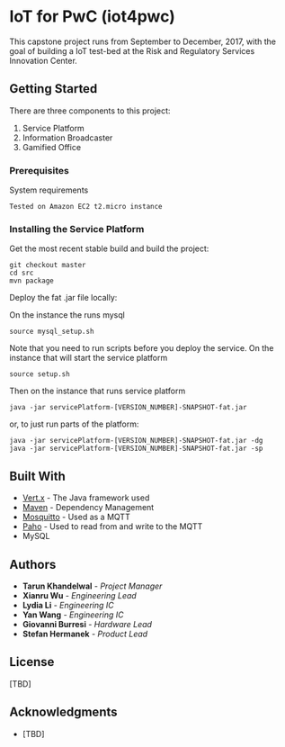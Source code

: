 # IoT for PwC (iot4pwc)

This capstone project runs from September to December, 2017, with the goal of building a IoT test-bed at the Risk and Regulatory Services Innovation Center.

## Getting Started

There are three components to this project:
1. Service Platform
2. Information Broadcaster
3. Gamified Office

### Prerequisites

System requirements

```
Tested on Amazon EC2 t2.micro instance
```

### Installing the Service Platform

Get the most recent stable build and build the project:
```
git checkout master
cd src
mvn package
```

Deploy the fat .jar file locally:

On the instance the runs mysql
```
source mysql_setup.sh
```

Note that you need to run scripts before you deploy the service. On the instance that will start the service platform
```
source setup.sh
```

Then on the instance that runs service platform
```
java -jar servicePlatform-[VERSION_NUMBER]-SNAPSHOT-fat.jar
```
or, to just run parts of the platform:
```
java -jar servicePlatform-[VERSION_NUMBER]-SNAPSHOT-fat.jar -dg
java -jar servicePlatform-[VERSION_NUMBER]-SNAPSHOT-fat.jar -sp
```

## Built With

* [Vert.x](http://vertx.io/) - The Java framework used
* [Maven](https://maven.apache.org/) - Dependency Management
* [Mosquitto](https://mosquitto.org/) - Used as a MQTT
* [Paho](https://www.eclipse.org/paho/) - Used to read from and write to the MQTT
* MySQL

## Authors

* **Tarun Khandelwal** - *Project Manager*
* **Xianru Wu** - *Engineering Lead*
* **Lydia Li** - *Engineering IC*
* **Yan Wang** - *Engineering IC*
* **Giovanni Burresi** - *Hardware Lead*
* **Stefan Hermanek** - *Product Lead*


## License

[TBD]

## Acknowledgments

* [TBD]
